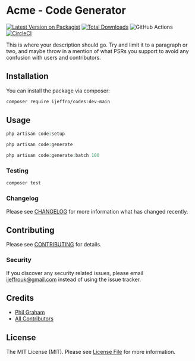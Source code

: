 # Acme - Code Generator

[![Latest Version on Packagist](https://img.shields.io/packagist/v/ijeffro/codes.svg?style=flat-square)](https://packagist.org/packages/ijeffro/codes)
[![Total Downloads](https://img.shields.io/packagist/dt/ijeffro/codes.svg?style=flat-square)](https://packagist.org/packages/ijeffro/codes)
![GitHub Actions](https://github.com/ijeffro/codes/actions/workflows/main.yml/badge.svg)
[![CircleCI](https://dl.circleci.com/status-badge/img/circleci/WzKp37vepDZvpbZgCsNMbt/PxxLxDUwWMkA9qgJ5QmLiK/tree/main.svg?style=svg)](https://dl.circleci.com/status-badge/redirect/circleci/WzKp37vepDZvpbZgCsNMbt/PxxLxDUwWMkA9qgJ5QmLiK/tree/main)

This is where your description should go. Try and limit it to a paragraph or two, and maybe throw in a mention of what PSRs you support to avoid any confusion with users and contributors.

## Installation

You can install the package via composer:

```bash
composer require ijeffro/codes:dev-main
```

## Usage

```php
php artisan code:setup
```
```php
php artisan code:generate
```
```php
php artisan code:generate:batch 100
```

### Testing

```bash
composer test
```

### Changelog

Please see [CHANGELOG](CHANGELOG.md) for more information what has changed recently.

## Contributing

Please see [CONTRIBUTING](CONTRIBUTING.md) for details.

### Security

If you discover any security related issues, please email ijeffrouk@gmail.com instead of using the issue tracker.

## Credits

-   [Phil Graham](https://github.com/ijeffro)
-   [All Contributors](../../contributors)

## License

The MIT License (MIT). Please see [License File](LICENSE.md) for more information.